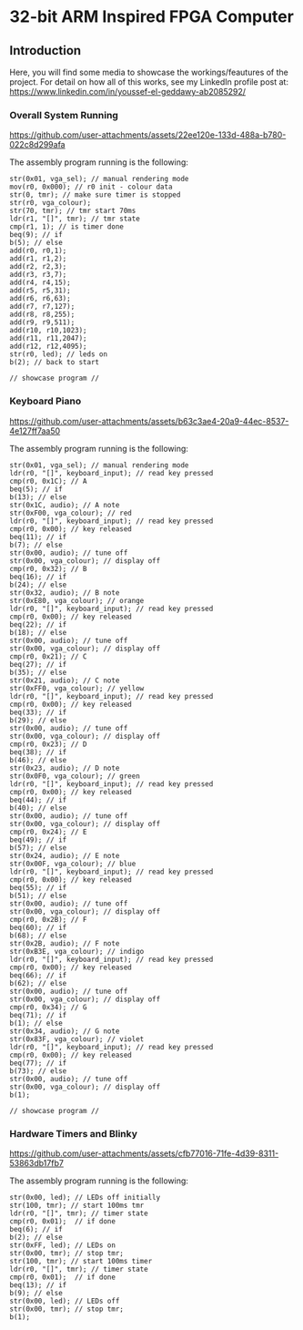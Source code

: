 # 32-bit ARM Inspired FPGA Computer

## Introduction

Here, you will find some media to showcase the workings/feautures of the project.
For detail on how all of this works, see my LinkedIn profile post at: https://www.linkedin.com/in/youssef-el-geddawy-ab2085292/

### Overall System Running

https://github.com/user-attachments/assets/22ee120e-133d-488a-b780-022c8d299afa

The assembly program running is the following:

```
str(0x01, vga_sel); // manual rendering mode
mov(r0, 0x000); // r0 init - colour data
str(0, tmr); // make sure timer is stopped
str(r0, vga_colour);
str(70, tmr); // tmr start 70ms
ldr(r1, "[]", tmr); // tmr state
cmp(r1, 1); // is timer done
beq(9); // if
b(5); // else
add(r0, r0,1);   
add(r1, r1,2);   
add(r2, r2,3);   
add(r3, r3,7);   
add(r4, r4,15);   
add(r5, r5,31);   
add(r6, r6,63);   
add(r7, r7,127);   
add(r8, r8,255);   
add(r9, r9,511);
add(r10, r10,1023);
add(r11, r11,2047);
add(r12, r12,4095);
str(r0, led); // leds on
b(2); // back to start

// showcase program //
```


### Keyboard Piano

https://github.com/user-attachments/assets/b63c3ae4-20a9-44ec-8537-4e127ff7aa50

The assembly program running is the following:

```
str(0x01, vga_sel); // manual rendering mode
ldr(r0, "[]", keyboard_input); // read key pressed
cmp(r0, 0x1C); // A
beq(5); // if
b(13); // else
str(0x1C, audio); // A note
str(0xF00, vga_colour); // red
ldr(r0, "[]", keyboard_input); // read key pressed
cmp(r0, 0x00); // key released
beq(11); // if
b(7); // else
str(0x00, audio); // tune off
str(0x00, vga_colour); // display off
cmp(r0, 0x32); // B
beq(16); // if
b(24); // else
str(0x32, audio); // B note
str(0xE80, vga_colour); // orange
ldr(r0, "[]", keyboard_input); // read key pressed
cmp(r0, 0x00); // key released
beq(22); // if
b(18); // else
str(0x00, audio); // tune off
str(0x00, vga_colour); // display off
cmp(r0, 0x21); // C
beq(27); // if
b(35); // else
str(0x21, audio); // C note
str(0xFF0, vga_colour); // yellow
ldr(r0, "[]", keyboard_input); // read key pressed
cmp(r0, 0x00); // key released
beq(33); // if
b(29); // else
str(0x00, audio); // tune off
str(0x00, vga_colour); // display off
cmp(r0, 0x23); // D
beq(38); // if
b(46); // else
str(0x23, audio); // D note
str(0x0F0, vga_colour); // green
ldr(r0, "[]", keyboard_input); // read key pressed
cmp(r0, 0x00); // key released
beq(44); // if
b(40); // else
str(0x00, audio); // tune off
str(0x00, vga_colour); // display off
cmp(r0, 0x24); // E
beq(49); // if
b(57); // else
str(0x24, audio); // E note
str(0x00F, vga_colour); // blue
ldr(r0, "[]", keyboard_input); // read key pressed
cmp(r0, 0x00); // key released
beq(55); // if
b(51); // else
str(0x00, audio); // tune off
str(0x00, vga_colour); // display off
cmp(r0, 0x2B); // F
beq(60); // if
b(68); // else
str(0x2B, audio); // F note
str(0xB3E, vga_colour); // indigo
ldr(r0, "[]", keyboard_input); // read key pressed
cmp(r0, 0x00); // key released
beq(66); // if
b(62); // else
str(0x00, audio); // tune off
str(0x00, vga_colour); // display off
cmp(r0, 0x34); // G
beq(71); // if
b(1); // else
str(0x34, audio); // G note
str(0x83F, vga_colour); // violet
ldr(r0, "[]", keyboard_input); // read key pressed
cmp(r0, 0x00); // key released
beq(77); // if
b(73); // else
str(0x00, audio); // tune off
str(0x00, vga_colour); // display off
b(1);

// showcase program //
```


### Hardware Timers and Blinky

https://github.com/user-attachments/assets/cfb77016-71fe-4d39-8311-53863db17fb7

The assembly program running is the following:

```
str(0x00, led); // LEDs off initially
str(100, tmr); // start 100ms tmr
ldr(r0, "[]", tmr); // timer state
cmp(r0, 0x01);  // if done
beq(6); // if
b(2); // else
str(0xFF, led); // LEDs on
str(0x00, tmr); // stop tmr;
str(100, tmr); // start 100ms timer
ldr(r0, "[]", tmr); // timer state
cmp(r0, 0x01);  // if done
beq(13); // if
b(9); // else
str(0x00, led); // LEDs off
str(0x00, tmr); // stop tmr;
b(1);

```



